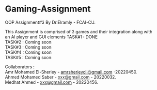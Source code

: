 # Gaming-Assignment  
OOP Assignment#3 By Dr.Elramly - FCAI-CU.  

This Assignment is comprised of 3 games and their integration along with an AI player and GUI elements 
TASK#1 : DONE    
TASK#2 : Coming soon      
TASK#3 : Coming soon    
TASK#4 : Coming soon    
TASK#5 : Coming soon    

Collaborators :   
Amr Mohamed El-Sheriey - amrsherieycll@gmail.com -20220450.      
Ahmed Mohamed Saber - xxx@gmail.com - 20220032.      
Medhat Ahmed - xxx@gmail.com - 20220456.      
